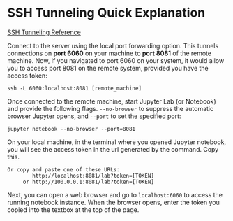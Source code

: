 # SSH Tunneling Quick Explanation
[SSH Tunneling Reference](https://www.ssh.com/academy/ssh/tunneling-example)

Connect to the server using the local port forwarding option. This tunnels connections on **port 6060** on your machine to **port 8081** of the remote machine. Now, if you navigated to port 6060 on your system, it would allow you to access port 8081 on the remote system, provided you have the access token:

```
ssh -L 6060:localhost:8081 [remote_machine]
```

Once connected to the remote machine, start Jupyter Lab (or Notebook) and provide the following flags. `--no-browser` to suppress the automatic browser Jupyter opens, and `--port` to set the specified port:

```
jupyter notebook --no-browser --port=8081
```

On your local machine, in the terminal where you opened Jupyter notebook, you will see the access token in the url generated by the command. Copy this.

```
Or copy and paste one of these URLs:
        http://localhost:8081/lab?token=[TOKEN]
     or http://100.0.0.1:8081/lab?token=[TOKEN]
```

Next, you can open a web browser and go to `localhost:6060` to access the running notebook instance. When the browser opens, enter the token you copied into the textbox at the top of the page.
